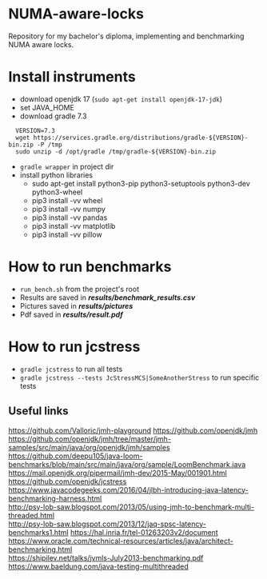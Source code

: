 # NUMA-aware-locks
Repository for my bachelor's diploma, implementing and benchmarking NUMA aware locks.
# Install instruments
* download openjdk 17 (```sudo apt-get install openjdk-17-jdk```)
* set JAVA_HOME
* download gradle 7.3 
```
  VERSION=7.3  
  wget https://services.gradle.org/distributions/gradle-${VERSION}-bin.zip -P /tmp
  sudo unzip -d /opt/gradle /tmp/gradle-${VERSION}-bin.zip
  ```
* ```gradle wrapper``` in project dir
* install python libraries
  * sudo apt-get install python3-pip python3-setuptools python3-dev python3-wheel
  * pip3 install -vv wheel
  * pip3 install -vv numpy
  * pip3 install -vv pandas
  * pip3 install -vv matplotlib
  * pip3 install -vv pillow
# How to run benchmarks
* ```run_bench.sh``` from the project's root
* Results are saved in ***results/benchmark_results.csv***
* Pictures saved in ***results/pictures***
* Pdf saved in ***results/result.pdf***
# How to run jcstress
* ```gradle jcstress``` to run all tests
* ```gradle jcstress --tests JcStressMCS|SomeAnotherStress``` to run specific tests

[comment]: <> (# How to enable perfnorm)

[comment]: <> (* ```sudo sysctl -w kernel.perf_event_paranoid=1```)
## Useful links
https://github.com/Valloric/jmh-playground
https://github.com/openjdk/jmh
https://github.com/openjdk/jmh/tree/master/jmh-samples/src/main/java/org/openjdk/jmh/samples
https://github.com/deepu105/java-loom-benchmarks/blob/main/src/main/java/org/sample/LoomBenchmark.java
https://mail.openjdk.org/pipermail/jmh-dev/2015-May/001901.html
https://github.com/openjdk/jcstress  
https://www.javacodegeeks.com/2016/04/jlbh-introducing-java-latency-benchmarking-harness.html  
http://psy-lob-saw.blogspot.com/2013/05/using-jmh-to-benchmark-multi-threaded.html  
http://psy-lob-saw.blogspot.com/2013/12/jaq-spsc-latency-benchmarks1.html
https://hal.inria.fr/tel-01263203v2/document  
https://www.oracle.com/technical-resources/articles/java/architect-benchmarking.html  
https://shipilev.net/talks/jvmls-July2013-benchmarking.pdf  
https://www.baeldung.com/java-testing-multithreaded  


